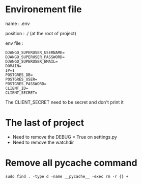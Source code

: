 # Environement file

name : .env

position : ./ (at the root of project)

env file :
```
DJANGO_SUPERUSER_USERNAME=
DJANGO_SUPERUSER_PASSWORD=
DJANGO_SUPERUSER_EMAIL=
DOMAIN=
IP=1
POSTGRES_DB=
POSTGRES_USER=
POSTGRES_PASSWORD=
CLIENT_ID=
CLIENT_SECRET=
```
The CLIENT_SECRET need to be secret and don't print it

# The last of project

- Need to remove the DEBUG = True on settings.py
- Need to remove the watchdir

# Remove all pycache command

```
sudo find . -type d -name __pycache__ -exec rm -r {} +
```
